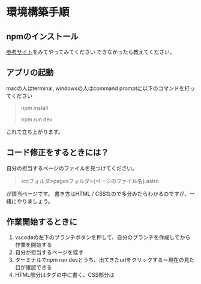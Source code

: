 # 環境構築手順
## npmのインストール
[参考サイト](https://qiita.com/mk185/items/7ad004bf202f400daea1)をみてやってみてください
できなかったら教えてください。

## アプリの起動
macの人はterminal, windowsの人はcommand promptに以下のコマンドを打ってください
> npm install
> 
> npm run dev

これで立ち上がります。


## コード修正をするときには？
自分の担当するページのファイルを見つけてください。
> srcフォルダ>pagesフォルダ>{ページのファイル名}.astro

が該当ページです。
書き方はHTML / CSSなので多分みたらわかるのですが、一緒にやりましょう。

## 作業開始するときに
1. vscodeの左下のブランチボタンを押して、自分のブランチを作成してから作業を開始する
2. 自分が担当するページを探す
3. ターミナルでnpm run devとうち、出てきたurlをクリックする＝現在の見た目が確認できる
4. HTML部分は<Layout>タグの中に書く、CSS部分は<style>タグの中に書く

   


## 🚀 Project Structure

Inside of your Astro project, you'll see the following folders and files:

```text
/
├── public/
│   └── favicon.svg
├── src/
│   ├── components/
│   │   └── Card.astro
│   ├── layouts/
│   │   └── Layout.astro
│   └── pages/
│       └── index.astro
└── package.json
```

Astro looks for `.astro` or `.md` files in the `src/pages/` directory. Each page is exposed as a route based on its file name.

There's nothing special about `src/components/`, but that's where we like to put any Astro/React/Vue/Svelte/Preact components.

Any static assets, like images, can be placed in the `public/` directory.

## 🧞 Commands

All commands are run from the root of the project, from a terminal:

| Command                   | Action                                           |
| :------------------------ | :----------------------------------------------- |
| `npm install`             | Installs dependencies                            |
| `npm run dev`             | Starts local dev server at `localhost:4321`      |
| `npm run build`           | Build your production site to `./dist/`          |
| `npm run preview`         | Preview your build locally, before deploying     |
| `npm run astro ...`       | Run CLI commands like `astro add`, `astro check` |
| `npm run astro -- --help` | Get help using the Astro CLI                     |

## 👀 Want to learn more?

Feel free to check [our documentation](https://docs.astro.build) or jump into our [Discord server](https://astro.build/chat).
